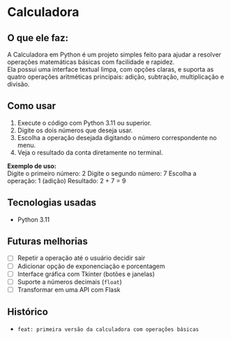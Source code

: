 # Calculadora

## O que ele faz:
A Calculadora em Python é um projeto simples feito para ajudar a resolver operações matemáticas básicas com facilidade e rapidez.  
Ela possui uma interface textual limpa, com opções claras, e suporta as quatro operações aritméticas principais: adição, subtração, multiplicação e divisão.

## Como usar
1. Execute o código com Python 3.11 ou superior.  
2. Digite os dois números que deseja usar.  
3. Escolha a operação desejada digitando o número correspondente no menu.  
4. Veja o resultado da conta diretamente no terminal.

**Exemplo de uso:**  
Digite o primeiro número: 2
Digite o segundo número: 7
Escolha a operação: 1 (adição)
Resultado: 2 + 7 = 9

## Tecnologias usadas
- Python 3.11

## Futuras melhorias
- [ ] Repetir a operação até o usuário decidir sair  
- [ ] Adicionar opção de exponenciação e porcentagem  
- [ ] Interface gráfica com Tkinter (botões e janelas)  
- [ ] Suporte a números decimais (`float`)  
- [ ] Transformar em uma API com Flask

## Histórico
- `feat: primeira versão da calculadora com operações básicas`
